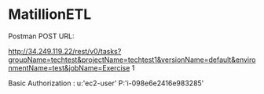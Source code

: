 # MatillionETL

Postman POST URL:

http://34.249.119.22/rest/v0/tasks?groupName=techtest&projectName=techtest1&versionName=default&environmentName=test&jobName=Exercise 1

Basic Authorization :
u:'ec2-user'
P:'i-098e6e2416e983285'
